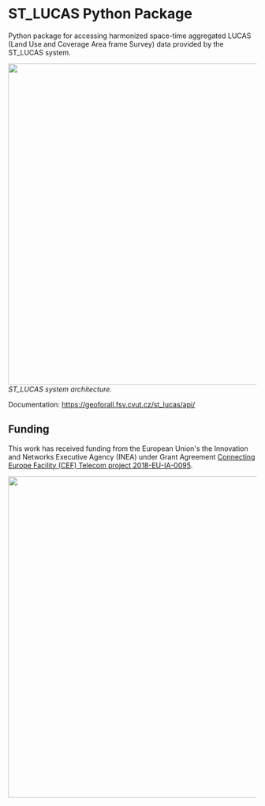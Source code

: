 # ST_LUCAS Python Package

Python package for accessing harmonized space-time aggregated LUCAS
(Land Use and Coverage Area frame Survey) data provided by the
ST_LUCAS system.

<img src="docs/_static/st_lucas_architecture.png" width="650"/><br>
<i>ST_LUCAS system architecture.</i>

Documentation: https://geoforall.fsv.cvut.cz/st_lucas/api/

## Funding

This work has received funding from the European Union's the
Innovation and Networks Executive Agency (INEA) under Grant Agreement
[Connecting Europe Facility (CEF) Telecom project
2018-EU-IA-0095](https://ec.europa.eu/inea/en/connecting-europe-facility/cef-telecom/2018-eu-ia-0095).

<img src="docs/_static/CEF_programme_logo_650px.png" width="650"/>
